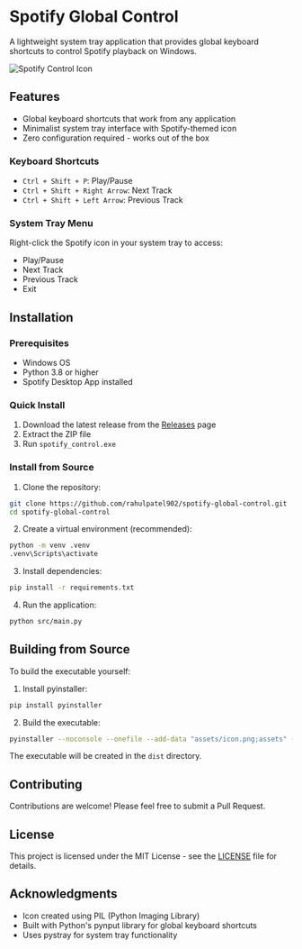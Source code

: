 # Spotify Global Control

A lightweight system tray application that provides global keyboard shortcuts to control Spotify playback on Windows.

![Spotify Control Icon](assets/icon.png)

## Features

- Global keyboard shortcuts that work from any application
- Minimalist system tray interface with Spotify-themed icon
- Zero configuration required - works out of the box

### Keyboard Shortcuts

- `Ctrl + Shift + P`: Play/Pause
- `Ctrl + Shift + Right Arrow`: Next Track
- `Ctrl + Shift + Left Arrow`: Previous Track

### System Tray Menu

Right-click the Spotify icon in your system tray to access:
- Play/Pause
- Next Track
- Previous Track
- Exit

## Installation

### Prerequisites

- Windows OS
- Python 3.8 or higher
- Spotify Desktop App installed

### Quick Install

1. Download the latest release from the [Releases](https://github.com/rahulpatel902/spotify-global-control/releases) page
2. Extract the ZIP file
3. Run `spotify_control.exe`

### Install from Source

1. Clone the repository:
```bash
git clone https://github.com/rahulpatel902/spotify-global-control.git
cd spotify-global-control
```

2. Create a virtual environment (recommended):
```bash
python -m venv .venv
.venv\Scripts\activate
```

3. Install dependencies:
```bash
pip install -r requirements.txt
```

4. Run the application:
```bash
python src/main.py
```

## Building from Source

To build the executable yourself:

1. Install pyinstaller:
```bash
pip install pyinstaller
```

2. Build the executable:
```bash
pyinstaller --noconsole --onefile --add-data "assets/icon.png;assets" --icon=assets/icon.png src/main.py --name spotify_control
```

The executable will be created in the `dist` directory.

## Contributing

Contributions are welcome! Please feel free to submit a Pull Request.

## License

This project is licensed under the MIT License - see the [LICENSE](LICENSE) file for details.

## Acknowledgments

- Icon created using PIL (Python Imaging Library)
- Built with Python's pynput library for global keyboard shortcuts
- Uses pystray for system tray functionality
